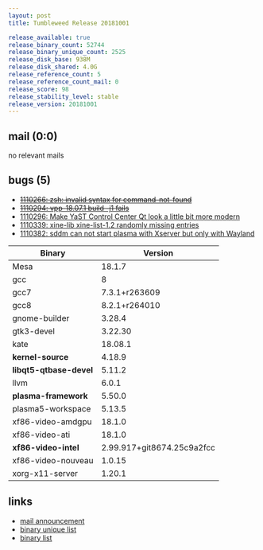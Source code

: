 ```yaml
---
layout: post
title: Tumbleweed Release 20181001

release_available: true
release_binary_count: 52744
release_binary_unique_count: 2525
release_disk_base: 938M
release_disk_shared: 4.0G
release_reference_count: 5
release_reference_count_mail: 0
release_score: 98
release_stability_level: stable
release_version: 20181001
---
```


## mail (0:0)

no relevant mails

## bugs (5)

<!--more-->

- ~~[1110266: zsh: invalid syntax for command-not-found](https://bugzilla.opensuse.org/show_bug.cgi?id=1110266)~~
- ~~[1110294: vpp-18.07.1 build -j1 fails](https://bugzilla.opensuse.org/show_bug.cgi?id=1110294)~~
- [1110296: Make YaST Control Center Qt look a little bit more modern](https://bugzilla.opensuse.org/show_bug.cgi?id=1110296)
- [1110339: xine-lib xine-list-1.2 randomly missing entries](https://bugzilla.opensuse.org/show_bug.cgi?id=1110339)
- [1110382: sddm can not start plasma with Xserver but only with Wayland](https://bugzilla.opensuse.org/show_bug.cgi?id=1110382)

Binary | Version
--- | ---
Mesa | 18.1.7
gcc | 8
gcc7 | 7.3.1+r263609
gcc8 | 8.2.1+r264010
gnome-builder | 3.28.4
gtk3-devel | 3.22.30
kate | 18.08.1
**kernel-source** | 4.18.9
**libqt5-qtbase-devel** | 5.11.2
llvm | 6.0.1
**plasma-framework** | 5.50.0
plasma5-workspace | 5.13.5
xf86-video-amdgpu | 18.1.0
xf86-video-ati | 18.1.0
**xf86-video-intel** | 2.99.917+git8674.25c9a2fcc
xf86-video-nouveau | 1.0.15
xorg-x11-server | 1.20.1

## links

- [mail announcement](https://lists.opensuse.org/opensuse-factory/2018-10/msg00041.html)
- [binary unique list](http://download.tumbleweed.boombatower.com/20181001/rpm.unique.list)
- [binary list](http://download.tumbleweed.boombatower.com/20181001/rpm.list)
